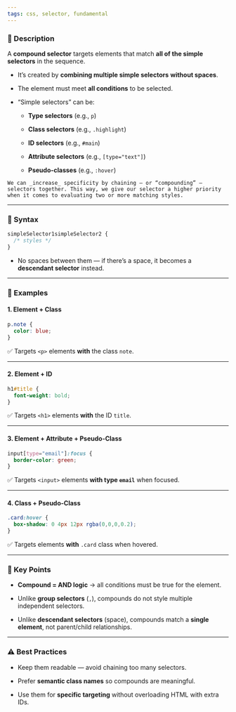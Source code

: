 ```yaml
---
tags: css, selector, fundamental
---
```


### 📌 Description

A **compound selector** targets elements that match **all of the simple selectors** in the sequence.

- It’s created by **combining multiple simple selectors** **without spaces**.
    
- The element must meet **all conditions** to be selected.
    
- “Simple selectors” can be:
    
    - **Type selectors** (e.g., `p`)
        
    - **Class selectors** (e.g., `.highlight`)
        
    - **ID selectors** (e.g., `#main`)
        
    - **Attribute selectors** (e.g., `[type="text"]`)
        
    - **Pseudo-classes** (e.g., `:hover`)
        

```ad-note
We can _increase_ specificity by chaining — or “compounding” — selectors together. This way, we give our selector a higher priority when it comes to evaluating two or more matching styles.
```

---

### 📍 Syntax

```css
simpleSelector1simpleSelector2 {
  /* styles */
}
```

- No spaces between them — if there’s a space, it becomes a **descendant selector** instead.
    

---

### 📍 Examples

#### 1. Element + Class

```css
p.note {
  color: blue;
}
```

✅ Targets `<p>` elements **with** the class `note`.

---

#### 2. Element + ID

```css
h1#title {
  font-weight: bold;
}
```

✅ Targets `<h1>` elements **with** the ID `title`.

---

#### 3. Element + Attribute + Pseudo-Class

```css
input[type="email"]:focus {
  border-color: green;
}
```

✅ Targets `<input>` elements **with type `email`** when focused.

---

#### 4. Class + Pseudo-Class

```css
.card:hover {
  box-shadow: 0 4px 12px rgba(0,0,0,0.2);
}
```

✅ Targets elements **with** `.card` class when hovered.

---

### 📌 Key Points

- **Compound = AND logic** → all conditions must be true for the element.
    
- Unlike **group selectors** (`,`), compounds do not style multiple independent selectors.
    
- Unlike **descendant selectors** (space), compounds match a **single element**, not parent/child relationships.
    

---

### ⚠️ Best Practices

- Keep them readable — avoid chaining too many selectors.
    
- Prefer **semantic class names** so compounds are meaningful.
    
- Use them for **specific targeting** without overloading HTML with extra IDs.
    
